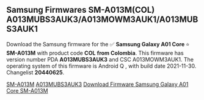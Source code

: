 <h2>Samsung Firmwares SM-A013M(COL) A013MUBS3AUK3/A013MOWM3AUK1/A013MUBS3AUK1</h2>
Download the Samsung firmware for the ✅ <strong>Samsung Galaxy A01 Core </strong> ⭐ <strong>SM-A013M</strong> with product code <strong>COL</strong> <strong> from Colombia</strong>. This firmware has version number PDA <strong>A013MUBS3AUK3</strong> and CSC A013MOWM3AUK1. The operating system of this firmware is Android Q , with build date 2021-11-30. Changelist <strong>20440625</strong>.


[SM-A013M](https://samfirm.shop/samsung/model/SM-A013M)
[A013MUBS3AUK3](https://samfirm.shop/samsung/pda/A013MUBS3AUK3)
[Download Firmware Samsung Galaxy A01 Core SM-A013M](https://samfirm.shop/samsung/firmware/478983)
